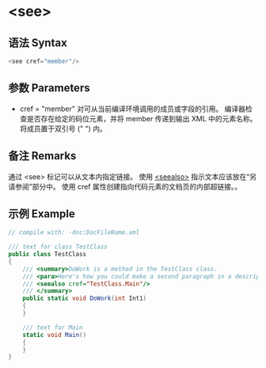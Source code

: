 # \<see\>

## 语法 Syntax
``` csharp
<see cref="member"/>  
```

## 参数 Parameters
* cref = "member"
对可从当前编译环境调用的成员或字段的引用。 编译器检查是否存在给定的码位元素，并将 member 传递到输出 XML 中的元素名称。 将成员置于双引号 (" ") 内。

## 备注 Remarks
通过 \<see\> 标记可以从文本内指定链接。 使用 [\<seealso\>](seealso.md) 指示文本应该放在“另请参阅”部分中。 使用 cref 属性创建指向代码元素的文档页的内部超链接。。

## 示例 Example

``` csharp
// compile with: -doc:DocFileName.xml 

/// text for class TestClass
public class TestClass
{
    /// <summary>DoWork is a method in the TestClass class.
    /// <para>Here's how you could make a second paragraph in a description. <see cref="System.Console.WriteLine(System.String)"/> for information about output statements.</para>
    /// <seealso cref="TestClass.Main"/>
    /// </summary>
    public static void DoWork(int Int1)
    {
    }

    /// text for Main
    static void Main()
    {
    }
}

```